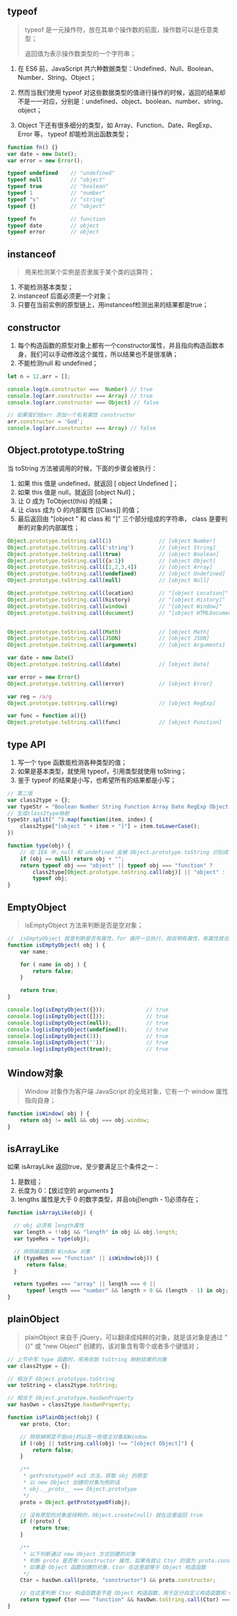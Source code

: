 ## typeof

> typeof 是一元操作符，放在其单个操作数的前面，操作数可以是任意类型；
>
> 返回值为表示操作数类型的一个字符串；

1. 在 ES6 前，JavaScript 共六种数据类型：Undefined、Null、Boolean、Number、String、Object；
2. 然而当我们使用 typeof 对这些数据类型的值进行操作的时候，返回的结果却不是一一对应，分别是：undefined、object、boolean、number、string、object；


3. Object 下还有很多细分的类型，如 Array、Function、Date、RegExp、Error 等， typeof 却能检测出函数类型；

```javascript
function fn() {}
var date = new Date();
var error = new Error();

typeof undefined 	// "undefined"
typeof null 		// "object"
typeof true 		// "boolean"
typeof 1 			// "number"
typeof "s" 			// "string"
typeof {} 			// "object"

typeof fn 			// function
typeof date 		// object
typeof error 		// object
```

## instanceof

> 用来检测某个实例是否隶属于某个类的运算符；

1. 不能检测基本类型；
2. instanceof 后面必须更一个对象；
3. 只要在当前实例的原型链上，用instanceof检测出来的结果都是true；

## constructor

1. 每个构造函数的原型对象上都有一个constructor属性，并且指向构造函数本身，我们可以手动修改这个属性，所以结果也不是很准确；
2. 不能检测null 和 undefined；

```javascript
let n = 12,arr = [];

console.log(n.constructor ===  Number) // true
console.log(arr.constructor === Array) // true
console.log(arr.constructor === Object) // false

// 如果我们给arr 添加一个私有属性 constructor 
arr.constructor = 'God';
console.log(arr.constructor === Array) // false

```

## Object.prototype.toString

当 toString 方法被调用的时候，下面的步骤会被执行：

1. 如果 this 值是 undefined，就返回 [ object Undefined ]；
2. 如果 this 值是 null，就返回 [object Null]；
3. 让 O 成为 ToObject(this) 的结果；
4. 让 class 成为 O 的内部属性 [[Class]] 的值；
5. 最后返回由 "[object " 和 class 和 "]" 三个部分组成的字符串， class 是要判断的对象的内部属性；

```javascript
Object.prototype.toString.call(1)				// [object Number]
Object.prototype.toString.call('string')		// [object String]
Object.prototype.toString.call(true)			// [object Boolean]
Object.prototype.toString.call({a:1})			// [object Object]
Object.prototype.toString.call([1,2,3,4])		// [object Array]
Object.prototype.toString.call(undefined)	 	// [object Undefined]
Object.prototype.toString.call(null)			// [object Null]

Object.prototype.toString.call(location)		// "[object Location]"
Object.prototype.toString.call(history)			// "[object History]"
Object.prototype.toString.call(window)			// "[object Window]"
Object.prototype.toString.call(document)		// "[object HTMLDocument]"


Object.prototype.toString.call(Math)			// [object Math]
Object.prototype.toString.call(JSON)			// [object JSON]
Object.prototype.toString.call(arguments)		// [object Arguments]

var date = new Date()
Object.prototype.toString.call(date)  			// [object Date]

var error = new Error()
Object.prototype.toString.call(error)			// [object Error]

var reg = /a/g
Object.prototype.toString.call(reg)				// [object RegExp]

var func = function a(){}
Object.prototype.toString.call(func)			// [object Function]

```

## type API

1. 写一个 type 函数能检测各种类型的值；
2. 如果是基本类型，就使用 typeof，引用类型就使用 toString；
3. 鉴于 typeof 的结果是小写，也希望所有的结果都是小写；

```javascript
// 第二版
var class2type = {};
var typeStr = "Boolean Number String Function Array Date RegExp Object Error";
// 生成class2type映射
typeStr.split(" ").map(function(item, index) {
    class2type["[object " + item + "]"] = item.toLowerCase();
})

function type(obj) {
    // 在 IE6 中，null 和 undefined 会被 Object.prototype.toString 识别成 [object Object]
    if (obj == null) return obj + "";
    return typeof obj === "object" || typeof obj === "function" ?
        class2type[Object.prototype.toString.call(obj)] || "object" :
        typeof obj;
}
```

## EmptyObject

> isEmptyObject 方法来判断是否是空对象；

```javascript
//  isEmptyObject 就是判断是否有属性，for 循环一旦执行，就说明有属性，有属性就会返回 false;
function isEmptyObject( obj ) {
    var name;

    for ( name in obj ) {
        return false;
    }

    return true;
}

console.log(isEmptyObject({})); 			// true
console.log(isEmptyObject([])); 			// true
console.log(isEmptyObject(null)); 			// true
console.log(isEmptyObject(undefined)); 		// true
console.log(isEmptyObject(1)); 				// true
console.log(isEmptyObject('')); 			// true
console.log(isEmptyObject(true)); 			// true
```

## Window对象

> Window 对象作为客户端 JavaScript 的全局对象，它有一个 window 属性指向自身；

```javascript
function isWindow( obj ) {
    return obj != null && obj === obj.window;
}
```

## isArrayLike

如果 isArrayLike 返回true，至少要满足三个条件之一：

1. 是数组；
2. 长度为 0：【放过空的 arguments 】
3. lengths 属性是大于 0 的数字类型，并且obj[length - 1]必须存在；

```javascript
function isArrayLike(obj) {

  // obj 必须有 length属性
  var length = !!obj && "length" in obj && obj.length;
  var typeRes = type(obj);

  // 排除掉函数和 Window 对象
  if (typeRes === "function" || isWindow(obj)) {
      return false;
  }

  return typeRes === "array" || length === 0 ||
      typeof length === "number" && length > 0 && (length - 1) in obj;
}
```

## plainObject

> plainObject 来自于 jQuery，可以翻译成纯粹的对象，就是该对象是通过 "{}" 或 "new Object" 创建的，该对象含有零个或者多个键值对；

```javascript
// 上节中写 type 函数时，用来存放 toString 映射结果的对象
var class2type = {};

// 相当于 Object.prototype.toString
var toString = class2type.toString;

// 相当于 Object.prototype.hasOwnProperty
var hasOwn = class2type.hasOwnProperty;

function isPlainObject(obj) {
    var proto, Ctor;

    // 排除掉明显不是obj的以及一些宿主对象如Window
    if (!obj || toString.call(obj) !== "[object Object]") {
        return false;
    }

    /**
     * getPrototypeOf es5 方法，获取 obj 的原型
     * 以 new Object 创建的对象为例的话
     * obj.__proto__ === Object.prototype
     */
    proto = Object.getPrototypeOf(obj);

    // 没有原型的对象是纯粹的，Object.create(null) 就在这里返回 true
    if (!proto) {
        return true;
    }

    /**
     * 以下判断通过 new Object 方式创建的对象
     * 判断 proto 是否有 constructor 属性，如果有就让 Ctor 的值为 proto.constructor
     * 如果是 Object 函数创建的对象，Ctor 在这里就等于 Object 构造函数
     */
    Ctor = hasOwn.call(proto, "constructor") && proto.constructor;

    // 在这里判断 Ctor 构造函数是不是 Object 构造函数，用于区分自定义构造函数和 Object 构造函数
    return typeof Ctor === "function" && hasOwn.toString.call(Ctor) === hasOwn.toString.call(Object);
}
```

